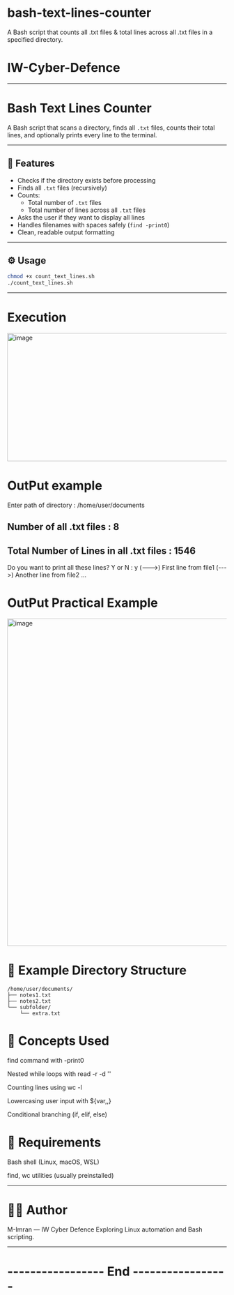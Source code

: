 # bash-text-lines-counter
A Bash script that counts all .txt files &amp; total lines across all .txt files in a specified directory.
# IW-Cyber-Defence

---------------------------
# Bash Text Lines Counter

A Bash script that scans a directory, finds all `.txt` files, counts their total lines, and optionally prints every line to the terminal.

---

## 📌 Features
- Checks if the directory exists before processing  
- Finds all `.txt` files (recursively)  
- Counts:
  - Total number of `.txt` files  
  - Total number of lines across all `.txt` files  
- Asks the user if they want to display all lines  
- Handles filenames with spaces safely (`find -print0`)  
- Clean, readable output formatting  

---

## ⚙️ Usage
```bash
chmod +x count_text_lines.sh
./count_text_lines.sh
```
--------------------------------------------------------
# Execution 

<img width="516" height="294" alt="image" src="https://github.com/user-attachments/assets/cb527066-c9db-4da1-9e02-ec0ba517666d" />

# OutPut example

Enter path of directory : /home/user/documents

Number of all .txt files : 8
-------------------------------------
Total Number of Lines in all .txt files : 1546
-------------------------------------

Do you want to print all these lines? Y or N : y
(--->)  First line from file1
(--->)  Another line from file2
...

# OutPut Practical Example

<img width="923" height="751" alt="image" src="https://github.com/user-attachments/assets/cf9a1866-bef3-428c-a544-c67717c8793b" />

# 📂 Example Directory Structure
```
/home/user/documents/
├── notes1.txt
├── notes2.txt
└── subfolder/
    └── extra.txt
```

# 🧠 Concepts Used
find command with -print0

Nested while loops with read -r -d ''

Counting lines using wc -l

Lowercasing user input with ${var,,}

Conditional branching (if, elif, else)

# 🧰 Requirements

Bash shell (Linux, macOS, WSL)

find, wc utilities (usually preinstalled)

---------------------------------------------------

# 👨‍💻 Author

M-Imran — IW Cyber Defence
Exploring Linux automation and Bash scripting.

---------------------------------------------------

# ----------------- End -----------------


